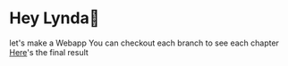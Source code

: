 # Hey Lynda👋
let's make a Webapp
You can checkout each branch to see each chapter
[Here](https://maranaho.github.io/arttoys-demo/)'s the final result
